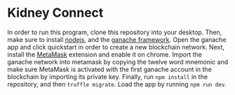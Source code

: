 # Kidney Connect

In order to run this program, clone this repository into your desktop. Then, make sure to install [nodejs](https://nodejs.org/en/), and the [ganache framework](https://www.trufflesuite.com/ganache). Open the ganache app and click quickstart in order to create a new blockchain network. Next, install the [MetaMask](https://chrome.google.com/webstore/detail/metamask/nkbihfbeogaeaoehlefnkodbefgpgknn?hl=en) extension and enable it on chrome. Import the ganache network into metamask by copying the twelve word mnemonic and make sure MetaMask is activated with the first ganache account in the blockchain by importing its private key. Finally, run `npm install` in the repository, and then `truffle migrate`. Load the app by running `npm run dev`.

